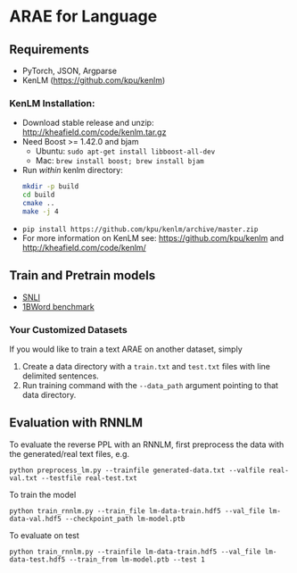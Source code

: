 # ARAE for Language

## Requirements
- PyTorch, JSON, Argparse
- KenLM (https://github.com/kpu/kenlm)

### KenLM Installation:
- Download stable release and unzip: http://kheafield.com/code/kenlm.tar.gz
- Need Boost >= 1.42.0 and bjam
    - Ubuntu: `sudo apt-get install libboost-all-dev`
    - Mac: `brew install boost; brew install bjam`
- Run *within* kenlm directory:
    ```bash
    mkdir -p build
    cd build
    cmake ..
    make -j 4
    ```
- `pip install https://github.com/kpu/kenlm/archive/master.zip`
- For more information on KenLM see: https://github.com/kpu/kenlm and http://kheafield.com/code/kenlm/

## Train and Pretrain models
* [SNLI](doc/README_snli.md)
* [1BWord benchmark](doc/README_oneb.md) 

### Your Customized Datasets
If you would like to train a text ARAE on another dataset, simply
1) Create a data directory with a `train.txt` and `test.txt` files with line delimited sentences.
2) Run training command with the `--data_path` argument pointing to that data directory.

## Evaluation with RNNLM

To evaluate the reverse PPL with an RNNLM, first preprocess the data with the generated/real text files, e.g.

```
python preprocess_lm.py --trainfile generated-data.txt --valfile real-val.txt --testfile real-test.txt
```

To train the model

```
python train_rnnlm.py --train_file lm-data-train.hdf5 --val_file lm-data-val.hdf5 --checkpoint_path lm-model.ptb
```

To evaluate on test

```
python train_rnnlm.py --trainfile lm-data-train.hdf5 --val_file lm-data-test.hdf5 --train_from lm-model.ptb --test 1 
```

